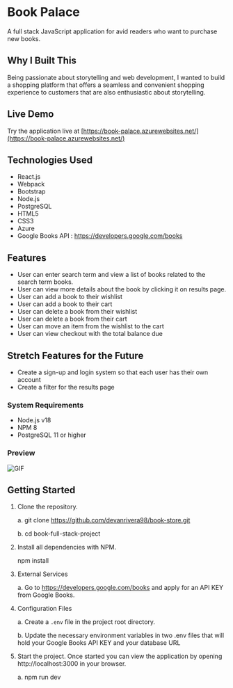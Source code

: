 # Book Palace

A full stack JavaScript application for avid readers who want to purchase new books.

## Why I Built This

Being passionate about storytelling and web development, I wanted to build a shopping platform that offers a seamless and convenient shopping experience to customers that are also enthusiastic about storytelling.

## Live Demo

Try the application live at [https://book-palace.azurewebsites.net/](https://book-palace.azurewebsites.net/)

## Technologies Used

- React.js
- Webpack
- Bootstrap
- Node.js
- PostgreSQL
- HTML5
- CSS3
- Azure
- Google Books API : https://developers.google.com/books

## Features

- User can enter search term and view a list of books related to the search term books.
- User can view more details about the book by clicking it on results page.
- User can add a book to their wishlist
- User can add a book to their cart
- User can delete a book from their wishlist
- User can delete a book from their cart
- User can move an item from the wishlist to the cart
- User can view checkout with the total balance due

## Stretch Features for the Future

- Create a sign-up and login system so that each user has their own account
- Create a filter for the results page

### System Requirements

- Node.js v18
- NPM 8
- PostgreSQL 11 or higher

### Preview

![GIF](md.assets/Kapture%202023-05-11%20at%2017.43.28.gif)


## Getting Started

1. Clone the repository.

    a. git clone https://github.com/devanrivera98/book-store.git

    b. cd book-full-stack-project

2. Install all dependencies with NPM.

    npm install

3. External Services

    a. Go to https://developers.google.com/books and apply for an API KEY from Google Books.

3. Configuration Files

    a. Create a `.env` file in the project root directory.

    b. Update the necessary environment variables in two .env files that will hold your Google Books API KEY and your database URL

4. Start the project. Once started you can view the application by opening http://localhost:3000 in your browser.

    a. npm run dev

